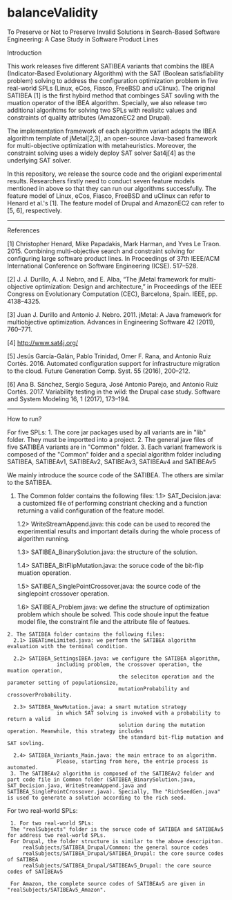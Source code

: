 # balanceValidity
To Preserve or Not to Preserve Invalid Solutions in Search-Based Software Engineering: A Case Study in Software Product Lines

Introduction

This work releases five different SATIBEA variants that combins the IBEA (Indicator-Based Evolutionary Algorithm)
with the SAT (Boolean satisfiability problem) solving to address the configuration optimization problem 
in five real-world SPLs (Linux, eCos, Fiasco, FreeBSD and uClinux). 
The original SATIBEA [1] is the first hybird method that combinges SAT sovling with the muation operator of the IBEA algorithm.
Specially, we also release two additional algorihtms for solving two SPLs
with realisitc values and constraints of quality attributes (AmazonEC2 and Drupal).

The implementation framework of each algorithm variant adopts the IBEA algorithm template
of jMetal[2,3], an open-source Java-based framework for multi-objective optimization with metaheuristics.
Moreover, the constraint solving uses a widely deploy SAT solver Sat4j[4] as the underlying SAT solver.

In this repository, we release the source code and the origianl experimental results. 
Researchers firstly need to conduct seven feature models mentioned in above so that they can run our algorithms successfully. 
The feature model of Linux, eCos, Fiasco, FreeBSD and uClinux can refer to Henard et al.'s [1].
The feature model of Drupal and AmazonEC2 can refer to [5, 6], respectively.

---------------------------------------------------------------------------------------------------------------
References

[1] Christopher Henard, Mike Papadakis, Mark Harman, and Yves Le Traon. 2015. Combining multi-objective search and constraint solving for configuring large software product lines. In Proceedings of 37th IEEE/ACM International Conference on Software Engineering (ICSE). 517–528.

[2] J. J. Durillo, A. J. Nebro, and E. Alba, “The jMetal framework for multi-objective optimization: Design and architecture,” in Proceedings of the IEEE Congress on Evolutionary Computation (CEC), Barcelona, Spain. IEEE, pp. 4138–4325.

[3] Juan J. Durillo and Antonio J. Nebro. 2011. jMetal: A Java framework for multiobjective optimization. Advances in Engineering Software 42 (2011), 760–771.

[4] http://www.sat4j.org/

[5] Jesús García-Galán, Pablo Trinidad, Omer F. Rana, and Antonio Ruiz Cortés. 2016. Automated configuration support for infrastructure migration to the cloud. Future Generation Comp. Syst. 55 (2016), 200–212.

[6] Ana B. Sánchez, Sergio Segura, José Antonio Parejo, and Antonio Ruiz Cortés. 2017. Variability testing in the wild: the Drupal case study. Software and System Modeling 16, 1 (2017), 173–194.

---------------------------------------------------------------------------------------------------------------


How to run?

For five SPLs:
        1. The core jar packages used by all variants are in "lib" folder. They must be importted into a project.
	2. The general jave files of five SATIBEA variants are in "Common" folder.
	3. Each variant framework is composed of the "Common" folder and a special algorithm folder including SATIBEA, SATIBEAv1, SATIBEAv2, SATIBEAv3, SATIBEAv4 and SATIBEAv5

We mainly introduce the source code of the SATIBEA. The others are similar to the SATIBEA.
   1. The Common folder contains the following files:
          1.1> SAT_Decision.java: a customized file of performing constriant checking and a function returning a valid configuration of the feature model.				
	  
	  1.2> WriteStreamAppend.java: this code can be used to recored the experimential results and 
                                  important details during the whole process of algorithm running.
	  
	  1.3> SATIBEA_BinarySolution.java: the structure of the solution.					
	  
	  1.4> SATIBEA_BitFlipMutation.java: the soruce code of the bit-flip muation operation.
	  
	  1.5> SATIBEA_SinglePointCrossover.java: the source code of the singlepoint crossover operation.
	  
	  1.6> SATIBEA_Problem.java: we define the structure of optimization problem which shoule be solved.
				This code shoule input the featue model file, the constraint file and the attribute file of featues.
				
    2. The SATIBEA folder contains the following files:		
	  2.1> IBEATimeLimited.java: we perform the SATIBEA algorithm evaluation with the terminal condition.
	  
	  2.2> SATIBEA_SettingsIBEA.java: we configure the SATIBEA algorithm, 
					including problem, the crossover operation, the muation operation, 
                                        the seleciton operation and the parameter setting of populationsize, 
                                        mutationProbability and crossoverProbability. 
	  
	  2.3> SATIBEA_NewMutation.java: a smart mutation strategy 
					in which SAT solving is invoked with a probability to return a valid 
                                        solution during the mutation operation. Meanwhile, this strategy includes 
                                        the standard bit-flip mutation and SAT sovling.
	  
	  2.4> SATIBEA_Variants_Main.java: the main entrace to an algorithm. 
					Please, starting from here, the entrie process is automated.					
     3. The SATIBEAv2 algorithm is composed of the SATIBEAv2 folder and part code file in Common folder (SATIBEA_BinarySolution.java, SAT_Decision.java, WriteStreamAppend.java and SATIBEA_SinglePointCrossover.java). Specially, The "RichSeedGen.java" is used to generate a solution according to the rich seed.


For two real-world SPLs:

     1. For two real-world SPLs:
	 The "realSubjects" folder is the soruce code of SATIBEA and SATIBEAv5 for address two real-world SPLs.
	 For Drupal, the folder structure is similar to the above descripiton.
		 realSubjects/SATIBEA_Drupal/Common: the general source codes
		 realSubjects/SATIBEA_Drupal/SATIBEA_Drupal: the core source codes of SATIBEA
		 realSubjects/SATIBEA_Drupal/SATIBEAv5_Drupal: the core source codes of SATIBEAv5

	 For Amazon, the complete source codes of SATIBEAv5 are given in "realSubjects/SATIBEAv5_Amazon".
